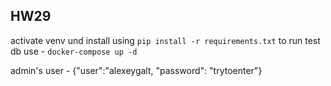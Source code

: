 ## HW29
activate venv und install  using 
`pip install -r requirements.txt`
to run test db use - `docker-compose up -d`

admin's user - {"user":"alexeygalt,
                "password": "trytoenter"}

